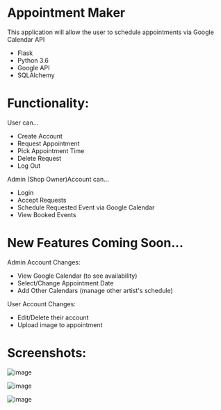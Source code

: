 # Appointment Maker
This application will allow the user to schedule appointments via Google Calendar API

- Flask
- Python 3.6
- Google API
- SQLAlchemy

# Functionality:
User can...
- Create Account
- Request Appointment 
- Pick Appointment Time
- Delete Request
- Log Out

Admin (Shop Owner)Account can...
- Login
- Accept Requests
- Schedule Requested Event via Google Calendar
- View Booked Events

# New Features Coming Soon...
Admin Account Changes:
- View Google Calendar (to see availability)
- Select/Change Appointment Date
- Add Other Calendars (manage other artist's schedule)

User Account Changes: 
- Edit/Delete their account
- Upload image to appointment

# Screenshots:
![image](https://user-images.githubusercontent.com/31329210/34008293-728fc1e8-e0ca-11e7-90c1-9fdc6371bf5f.png)

![image](https://user-images.githubusercontent.com/31329210/34008349-a59ee51e-e0ca-11e7-8a6e-a1ffa11c65dd.png)

![image](https://user-images.githubusercontent.com/31329210/34008253-49d4ebde-e0ca-11e7-9fe3-ef7c1d4e2f3c.png)



